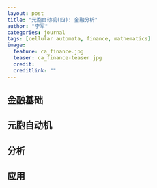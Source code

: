 ```yaml
---
layout: post
title: "元胞自动机(四): 金融分析"
author: "李军"
categories: journal
tags: [cellular automata, finance, mathematics]
image:
  feature: ca_finance.jpg
  teaser: ca_finance-teaser.jpg
  credit: 
  creditlink: ""
---
```


## 金融基础

## 元胞自动机

## 分析

## 应用
